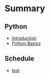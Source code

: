 # Summary

## Python

* [Introduction](README.md)
* [Python Basics](python/python-basics.md)

## Schedule

* [test](schedule/test.md)

